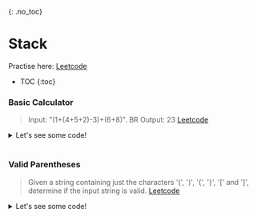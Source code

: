 {: .no_toc}
# Stack
Practise here: [Leetcode](https://leetcode.com/list/?selectedList=9duv7mlj)

- TOC
{:toc}

### Basic Calculator

> Input: "(1+(4+5+2)-3)+(6+8)". BR
> Output: 23
> [Leetcode](https://leetcode.com/problems/basic-calculator/)

<details><summary markdown="span">Let's see some code!</summary>

```python
class Solution:
    def calculate(self, s: str) -> int:
        res = num = 0
        sign = 1

        s = s + "+"
        stk = [sign]
        for a in s:
            if a.isdigit():
                num = num * 10 + (ord(a)-48)        # Create Number
            elif a in ['+', '-']:
                res += num * sign * stk[-1]         # +- Number ( & adjust for if in bracket sign)
                sign = 1 if a == '+' else -1        # Number complete
                num = 0
            elif a == '(':                          # Add previous sign to Stack. Reset sign
                stk.append(sign * stk[-1])
                sign = 1
            elif a == ')':                          # Add number and sign to result. Reset number.
                res += num * sign * stk[-1]
                num = 0
                stk.pop()
        return res

```

</details>
<BR>

### Valid Parentheses

> Given a string containing just the characters '(', ')', '{', '}', '[' and ']',
determine if the input string is valid.
> [Leetcode](https://leetcode.com/problems/valid-parentheses/)
<details><summary markdown="span">Let's see some code!</summary>

```python
class Solution(object):
    def isValid(self, s):
        d = dict(zip("([{",")]}" ) )
        stk = []
        for b in s:
            if b in d.keys():
                stk.append(b)
            elif b in d.values():
                if stk == [] or b != d[stk.pop()]:
                    return False

        return len(stk)==0
```

</details>
<BR>